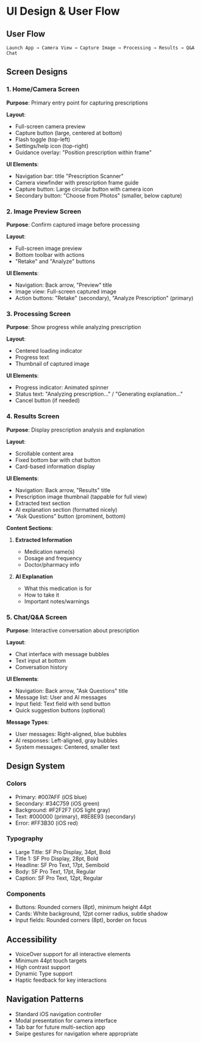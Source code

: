 # UI Design & User Flow

## User Flow
```
Launch App → Camera View → Capture Image → Processing → Results → Q&A Chat
```

## Screen Designs

### 1. Home/Camera Screen
**Purpose**: Primary entry point for capturing prescriptions

**Layout**:
- Full-screen camera preview
- Capture button (large, centered at bottom)
- Flash toggle (top-left)
- Settings/help icon (top-right)
- Guidance overlay: "Position prescription within frame"

**UI Elements**:
- Navigation bar: title "Prescription Scanner"
- Camera viewfinder with prescription frame guide
- Capture button: Large circular button with camera icon
- Secondary button: "Choose from Photos" (smaller, below capture)

### 2. Image Preview Screen
**Purpose**: Confirm captured image before processing

**Layout**:
- Full-screen image preview
- Bottom toolbar with actions
- "Retake" and "Analyze" buttons

**UI Elements**:
- Navigation: Back arrow, "Preview" title
- Image view: Full-screen captured image
- Action buttons: "Retake" (secondary), "Analyze Prescription" (primary)

### 3. Processing Screen
**Purpose**: Show progress while analyzing prescription

**Layout**:
- Centered loading indicator
- Progress text
- Thumbnail of captured image

**UI Elements**:
- Progress indicator: Animated spinner
- Status text: "Analyzing prescription..." / "Generating explanation..."
- Cancel button (if needed)

### 4. Results Screen
**Purpose**: Display prescription analysis and explanation

**Layout**:
- Scrollable content area
- Fixed bottom bar with chat button
- Card-based information display

**UI Elements**:
- Navigation: Back arrow, "Results" title
- Prescription image thumbnail (tappable for full view)
- Extracted text section
- AI explanation section (formatted nicely)
- "Ask Questions" button (prominent, bottom)

**Content Sections**:
1. **Extracted Information**
   - Medication name(s)
   - Dosage and frequency
   - Doctor/pharmacy info
   
2. **AI Explanation**
   - What this medication is for
   - How to take it
   - Important notes/warnings

### 5. Chat/Q&A Screen
**Purpose**: Interactive conversation about prescription

**Layout**:
- Chat interface with message bubbles
- Text input at bottom
- Conversation history

**UI Elements**:
- Navigation: Back arrow, "Ask Questions" title
- Message list: User and AI messages
- Input field: Text field with send button
- Quick suggestion buttons (optional)

**Message Types**:
- User messages: Right-aligned, blue bubbles
- AI responses: Left-aligned, gray bubbles
- System messages: Centered, smaller text

## Design System

### Colors
- Primary: #007AFF (iOS blue)
- Secondary: #34C759 (iOS green)
- Background: #F2F2F7 (iOS light gray)
- Text: #000000 (primary), #8E8E93 (secondary)
- Error: #FF3B30 (iOS red)

### Typography
- Large Title: SF Pro Display, 34pt, Bold
- Title 1: SF Pro Display, 28pt, Bold
- Headline: SF Pro Text, 17pt, Semibold
- Body: SF Pro Text, 17pt, Regular
- Caption: SF Pro Text, 12pt, Regular

### Components
- Buttons: Rounded corners (8pt), minimum height 44pt
- Cards: White background, 12pt corner radius, subtle shadow
- Input fields: Rounded corners (8pt), border on focus

## Accessibility
- VoiceOver support for all interactive elements
- Minimum 44pt touch targets
- High contrast support
- Dynamic Type support
- Haptic feedback for key interactions

## Navigation Patterns
- Standard iOS navigation controller
- Modal presentation for camera interface
- Tab bar for future multi-section app
- Swipe gestures for navigation where appropriate